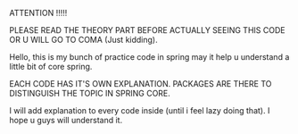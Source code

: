 
ATTENTION !!!!!

PLEASE READ THE THEORY PART BEFORE ACTUALLY SEEING THIS CODE OR U WILL GO TO COMA (Just kidding).

Hello, this is my bunch of practice code in spring may it help u understand a little bit of core spring.

EACH CODE HAS IT'S OWN EXPLANATION. PACKAGES ARE THERE TO DISTINGUISH THE TOPIC IN SPRING CORE.

I will add explanation to every code inside (until i feel lazy doing that). I hope u guys will understand it.
